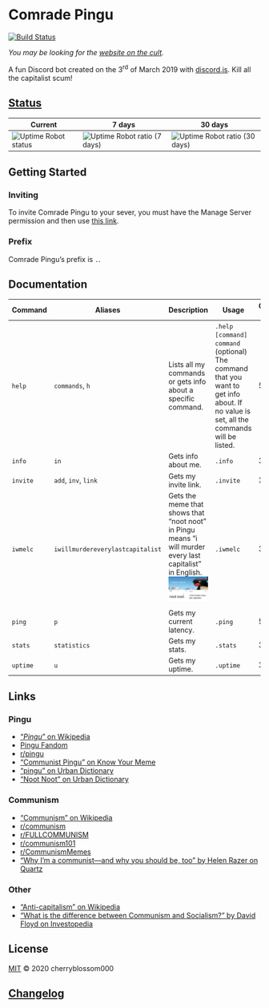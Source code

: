 # Comrade Pingu
[![Build Status](https://api.travis-ci.com/cherryblossom000/comrade-pingu.svg?token=HuQX1k5oVBvh691pweEv&branch=master)](https://travis-ci.com/cherryblossom000/comrade-pingu)

*You may be looking for the [website on the cult](http://comradepingu.glitch.me).*

A fun Discord bot created on the 3<sup>rd</sup> of March 2019 with [discord.js](https://discord.js.org). Kill all the capitalist scum!

## [Status](https://stats.uptimerobot.com/49G6NHJB7W/782979270)
Current | 7 days | 30 days
--- | --- | ---
![Uptime Robot status](https://img.shields.io/uptimerobot/status/m782979270-c92208f628b86c2ace8b8017.svg) | ![Uptime Robot ratio (7 days)](https://img.shields.io/uptimerobot/ratio/7/m782979270-c92208f628b86c2ace8b8017.svg) | ![Uptime Robot ratio (30 days)](https://img.shields.io/uptimerobot/ratio/m782979270-c92208f628b86c2ace8b8017.svg)

## Getting Started

### Inviting
To invite Comrade Pingu to your sever, you must have the Manage Server permission and then use [this link](https://discordapp.com/oauth2/authorize?client_id=554539674899841055&scope=bot&permissions=536905856).
### Prefix
Comrade Pingu’s prefix is `.`.

## Documentation
| Command  | Aliases                          | Description                                                                                                                                                               | Usage                                                                                                                                          | Cooldown (s) |
| -------- | -------------------------------- | ------------------------------------------------------------------------------------------------------------------------------------------------------------------------- | ---------------------------------------------------------------------------------------------------------------------------------------------- | ------------ |
| `help`   | `commands`, `h`                  | Lists all my commands or gets info about a specific command.                                                                                                              | `.help [command]`<br>`command` (optional)<br>The command that you want to get info about. If no value is set, all the commands will be listed. | 5            |
| `info`   | `in`                             | Gets info about me.                                                                                                                                                       | `.info`                                                                                                                                        | 3            |
| `invite` | `add`, `inv`, `link`             | Gets my invite link.                                                                                                                                                      | `.invite`                                                                                                                                      | 3            |
| `iwmelc` | `iwillmurdereverylastcapitalist` | Gets the meme that shows that “noot noot” in Pingu means “i will murder every last capitalist” in English.![i will murder every last capitalist](./assets/img/iwmelc.jpg) | `.iwmelc`                                                                                                                                      | 3            |
| `ping`   | `p`                              | Gets my current latency.                                                                                                                                                  | `.ping`                                                                                                                                        | 5            |
| `stats`  | `statistics`                     | Gets my stats.                                                                                                                                                            | `.stats`                                                                                                                                       | 3            |
| `uptime` | `u`                              | Gets my uptime.                                                                                                                                                           | `.uptime`                                                                                                                                      | 3            |

## Links
### Pingu
* [“*Pingu*” on Wikipedia](https://en.wikipedia.org/wiki/Pingu)
* [Pingu Fandom](https://pingu.fandom.com/wiki/Pingu_Wiki)
* [r/pingu](https://www.reddit.com/r/pingu)
* [“Communist Pingu” on Know Your Meme](https://knowyourmeme.com/memes/communist-pingu)
* [“pingu” on Urban Dictionary](https://www.urbandictionary.com/define.php?term=pingu)
* [“Noot Noot” on Urban Dictionary](https://www.urbandictionary.com/define.php?term=Noot%20Noot)
### Communism
* [“Communism” on Wikipedia](https://en.wikipedia.org/wiki/Communism)
* [r/communism](https://www.reddit.com/r/communism)
* [r/FULLCOMMUNISM](https://www.reddit.com/r/FULLCOMMUNISM)
* [r/communism101](https://www.reddit.com/r/communism101)
* [r/CommunismMemes](https://www.reddit.con/r/CommunismMemes)
* [“Why I’m a communist—and why you should be, too” by Helen Razer on Quartz](https://qz.com/965740/why-im-a-communist-and-why-you-should-be-too)
### Other
* [“Anti-capitalism” on Wikipedia](https://en.wikipedia.org/wiki/Anti-capitalism)
* [“What is the difference between Communism and Socialism?” by David Floyd on Investopedia](https://www.investopedia.com/ask/answers/100214/what-difference-between-communism-and-socialism.asp)

## License
[MIT](LICENSE) © 2020 cherryblossom000

## [Changelog](CHANGELOG.md)

